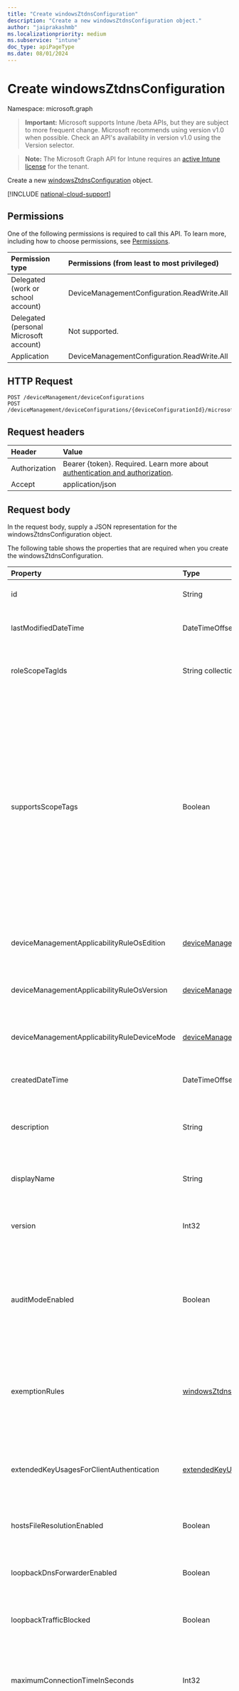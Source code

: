 ```yaml
---
title: "Create windowsZtdnsConfiguration"
description: "Create a new windowsZtdnsConfiguration object."
author: "jaiprakashmb"
ms.localizationpriority: medium
ms.subservice: "intune"
doc_type: apiPageType
ms.date: 08/01/2024
---
```


# Create windowsZtdnsConfiguration

Namespace: microsoft.graph

> **Important:** Microsoft supports Intune /beta APIs, but they are subject to more frequent change. Microsoft recommends using version v1.0 when possible. Check an API's availability in version v1.0 using the Version selector.

> **Note:** The Microsoft Graph API for Intune requires an [active Intune license](https://go.microsoft.com/fwlink/?linkid=839381) for the tenant.

Create a new [windowsZtdnsConfiguration](../resources/intune-deviceconfig-windowsztdnsconfiguration.md) object.

[!INCLUDE [national-cloud-support](../../includes/all-clouds.md)]

## Permissions
One of the following permissions is required to call this API. To learn more, including how to choose permissions, see [Permissions](/graph/permissions-reference).

|Permission type|Permissions (from least to most privileged)|
|:---|:---|
|Delegated (work or school account)|DeviceManagementConfiguration.ReadWrite.All|
|Delegated (personal Microsoft account)|Not supported.|
|Application|DeviceManagementConfiguration.ReadWrite.All|

## HTTP Request
<!-- {
  "blockType": "ignored"
}
-->
``` http
POST /deviceManagement/deviceConfigurations
POST /deviceManagement/deviceConfigurations/{deviceConfigurationId}/microsoft.graph.windowsDomainJoinConfiguration/networkAccessConfigurations
```

## Request headers
|Header|Value|
|:---|:---|
|Authorization|Bearer {token}. Required. Learn more about [authentication and authorization](/graph/auth/auth-concepts).|
|Accept|application/json|

## Request body
In the request body, supply a JSON representation for the windowsZtdnsConfiguration object.

The following table shows the properties that are required when you create the windowsZtdnsConfiguration.

|Property|Type|Description|
|:---|:---|:---|
|id|String|Key of the entity. Inherited from [deviceConfiguration](../resources/intune-shared-deviceconfiguration.md)|
|lastModifiedDateTime|DateTimeOffset|DateTime the object was last modified. Inherited from [deviceConfiguration](../resources/intune-shared-deviceconfiguration.md)|
|roleScopeTagIds|String collection|List of Scope Tags for this Entity instance. Inherited from [deviceConfiguration](../resources/intune-shared-deviceconfiguration.md)|
|supportsScopeTags|Boolean|Indicates whether or not the underlying Device Configuration supports the assignment of scope tags. Assigning to the ScopeTags property is not allowed when this value is false and entities will not be visible to scoped users. This occurs for Legacy policies created in Silverlight and can be resolved by deleting and recreating the policy in the Azure Portal. This property is read-only. Inherited from [deviceConfiguration](../resources/intune-shared-deviceconfiguration.md)|
|deviceManagementApplicabilityRuleOsEdition|[deviceManagementApplicabilityRuleOsEdition](../resources/intune-deviceconfig-devicemanagementapplicabilityruleosedition.md)|The OS edition applicability for this Policy. Inherited from [deviceConfiguration](../resources/intune-shared-deviceconfiguration.md)|
|deviceManagementApplicabilityRuleOsVersion|[deviceManagementApplicabilityRuleOsVersion](../resources/intune-deviceconfig-devicemanagementapplicabilityruleosversion.md)|The OS version applicability rule for this Policy. Inherited from [deviceConfiguration](../resources/intune-shared-deviceconfiguration.md)|
|deviceManagementApplicabilityRuleDeviceMode|[deviceManagementApplicabilityRuleDeviceMode](../resources/intune-deviceconfig-devicemanagementapplicabilityruledevicemode.md)|The device mode applicability rule for this Policy. Inherited from [deviceConfiguration](../resources/intune-shared-deviceconfiguration.md)|
|createdDateTime|DateTimeOffset|DateTime the object was created. Inherited from [deviceConfiguration](../resources/intune-shared-deviceconfiguration.md)|
|description|String|Admin provided description of the Device Configuration. Inherited from [deviceConfiguration](../resources/intune-shared-deviceconfiguration.md)|
|displayName|String|Admin provided name of the device configuration. Inherited from [deviceConfiguration](../resources/intune-shared-deviceconfiguration.md)|
|version|Int32|Version of the device configuration. Inherited from [deviceConfiguration](../resources/intune-shared-deviceconfiguration.md)|
|auditModeEnabled|Boolean|Indicates the audit operational mode. When true, unsecured traffic will be logged but not blocked. When false, unsecured DNS traffic will be blocked unless specifically exempted.|
|exemptionRules|[windowsZtdnsExemptionRule](../resources/intune-deviceconfig-windowsztdnsexemptionrule.md) collection|Exemptions to the ZTDNS rules, allowing access to specific addresses or subnets via unsecured lookup. This collection can contain a maximum of 500 elements.|
|extendedKeyUsagesForClientAuthentication|[extendedKeyUsage](../resources/intune-deviceconfig-extendedkeyusage.md) collection|Extended key usage definitions for client authentication with secure DNS servers. This collection can contain a maximum of 500 elements.|
|hostsFileResolutionEnabled|Boolean|Indicates whether the DNS Client can resolve queries using the hosts file.|
|loopbackDnsForwarderEnabled|Boolean|Creates a localhost DNS server for securely forwarding plaintext queries to trusted DNS servers.|
|loopbackTrafficBlocked|Boolean|Indicates whether traffic to loopback addresses should be blocked.|
|maximumConnectionTimeInSeconds|Int32|Maximum time in seconds for which connections to an IP address will be allowed after successful name resolution. Valid values 30 to 604800|
|secureDnsServers|[windowsZtdnsSecureDnsServer](../resources/intune-deviceconfig-windowsztdnssecurednsserver.md) collection|Collection of secure DNS servers used to resolve ZTDNS queries. Must contain at least one item. This collection can contain a maximum of 500 elements.|



## Response
If successful, this method returns a `201 Created` response code and a [windowsZtdnsConfiguration](../resources/intune-deviceconfig-windowsztdnsconfiguration.md) object in the response body.

## Example

### Request
Here is an example of the request.
``` http
POST https://graph.microsoft.com/beta/deviceManagement/deviceConfigurations
Content-type: application/json
Content-length: 2331

{
  "@odata.type": "#microsoft.graph.windowsZtdnsConfiguration",
  "roleScopeTagIds": [
    "Role Scope Tag Ids value"
  ],
  "supportsScopeTags": true,
  "deviceManagementApplicabilityRuleOsEdition": {
    "@odata.type": "microsoft.graph.deviceManagementApplicabilityRuleOsEdition",
    "osEditionTypes": [
      "windows10EnterpriseN"
    ],
    "name": "Name value",
    "ruleType": "exclude"
  },
  "deviceManagementApplicabilityRuleOsVersion": {
    "@odata.type": "microsoft.graph.deviceManagementApplicabilityRuleOsVersion",
    "minOSVersion": "Min OSVersion value",
    "maxOSVersion": "Max OSVersion value",
    "name": "Name value",
    "ruleType": "exclude"
  },
  "deviceManagementApplicabilityRuleDeviceMode": {
    "@odata.type": "microsoft.graph.deviceManagementApplicabilityRuleDeviceMode",
    "deviceMode": "sModeConfiguration",
    "name": "Name value",
    "ruleType": "exclude"
  },
  "description": "Description value",
  "displayName": "Display Name value",
  "version": 7,
  "auditModeEnabled": true,
  "exemptionRules": [
    {
      "@odata.type": "microsoft.graph.windowsZtdnsExemptionRule",
      "description": "Description value",
      "displayName": "Display Name value",
      "ipAddresses": [
        "Ip Addresses value"
      ]
    }
  ],
  "extendedKeyUsagesForClientAuthentication": [
    {
      "@odata.type": "microsoft.graph.extendedKeyUsage",
      "name": "Name value",
      "objectIdentifier": "Object Identifier value"
    }
  ],
  "hostsFileResolutionEnabled": true,
  "loopbackDnsForwarderEnabled": true,
  "loopbackTrafficBlocked": true,
  "maximumConnectionTimeInSeconds": 14,
  "secureDnsServers": [
    {
      "@odata.type": "microsoft.graph.windowsZtdnsSecureDnsServer",
      "displayName": "Display Name value",
      "dnsOverHttpsConfiguration": {
        "@odata.type": "microsoft.graph.windowsZtdnsSecureDnsServerDnsOverHttpsConfiguration",
        "httpsPort": 9,
        "queryUrl": "https://example.com/queryUrl/"
      },
      "dnsOverTlsConfiguration": {
        "@odata.type": "microsoft.graph.windowsZtdnsSecureDnsServerDnsOverTlsConfiguration",
        "certificateSubjectName": "Certificate Subject Name value",
        "tlsPort": 7
      },
      "ipAddress": "Ip Address value"
    }
  ]
}
```

### Response
Here is an example of the response. Note: The response object shown here may be truncated for brevity. All of the properties will be returned from an actual call.
``` http
HTTP/1.1 201 Created
Content-Type: application/json
Content-Length: 2503

{
  "@odata.type": "#microsoft.graph.windowsZtdnsConfiguration",
  "id": "2d6a5581-5581-2d6a-8155-6a2d81556a2d",
  "lastModifiedDateTime": "2017-01-01T00:00:35.1329464-08:00",
  "roleScopeTagIds": [
    "Role Scope Tag Ids value"
  ],
  "supportsScopeTags": true,
  "deviceManagementApplicabilityRuleOsEdition": {
    "@odata.type": "microsoft.graph.deviceManagementApplicabilityRuleOsEdition",
    "osEditionTypes": [
      "windows10EnterpriseN"
    ],
    "name": "Name value",
    "ruleType": "exclude"
  },
  "deviceManagementApplicabilityRuleOsVersion": {
    "@odata.type": "microsoft.graph.deviceManagementApplicabilityRuleOsVersion",
    "minOSVersion": "Min OSVersion value",
    "maxOSVersion": "Max OSVersion value",
    "name": "Name value",
    "ruleType": "exclude"
  },
  "deviceManagementApplicabilityRuleDeviceMode": {
    "@odata.type": "microsoft.graph.deviceManagementApplicabilityRuleDeviceMode",
    "deviceMode": "sModeConfiguration",
    "name": "Name value",
    "ruleType": "exclude"
  },
  "createdDateTime": "2017-01-01T00:02:43.5775965-08:00",
  "description": "Description value",
  "displayName": "Display Name value",
  "version": 7,
  "auditModeEnabled": true,
  "exemptionRules": [
    {
      "@odata.type": "microsoft.graph.windowsZtdnsExemptionRule",
      "description": "Description value",
      "displayName": "Display Name value",
      "ipAddresses": [
        "Ip Addresses value"
      ]
    }
  ],
  "extendedKeyUsagesForClientAuthentication": [
    {
      "@odata.type": "microsoft.graph.extendedKeyUsage",
      "name": "Name value",
      "objectIdentifier": "Object Identifier value"
    }
  ],
  "hostsFileResolutionEnabled": true,
  "loopbackDnsForwarderEnabled": true,
  "loopbackTrafficBlocked": true,
  "maximumConnectionTimeInSeconds": 14,
  "secureDnsServers": [
    {
      "@odata.type": "microsoft.graph.windowsZtdnsSecureDnsServer",
      "displayName": "Display Name value",
      "dnsOverHttpsConfiguration": {
        "@odata.type": "microsoft.graph.windowsZtdnsSecureDnsServerDnsOverHttpsConfiguration",
        "httpsPort": 9,
        "queryUrl": "https://example.com/queryUrl/"
      },
      "dnsOverTlsConfiguration": {
        "@odata.type": "microsoft.graph.windowsZtdnsSecureDnsServerDnsOverTlsConfiguration",
        "certificateSubjectName": "Certificate Subject Name value",
        "tlsPort": 7
      },
      "ipAddress": "Ip Address value"
    }
  ]
}
```

